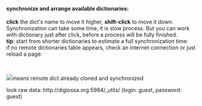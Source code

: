 #### synchronize and arrange available dictionaries:

<!-- <p id="cloning-text" class="green">&nbsp;</p> -->

<div class="section-descr">
    <b>click</b> the dict's name to move it higher, <b>shift-click</b> to move it down.
    <br>Synchronization can take some time, it is slow process. But you can work with dictionary just after click, before a process will be fully finished.
    <br><b>tip</b>: start from shorter dictionaries to estimate a full synchronization time:
</div>

<!-- Error. Check connection? {#cloneERR} -->

<div id="before-remote-table" class="error-message">if no remote dictionaries table appears, check an internet connection or just reload a page:  </div>

<p>&nbsp;</p>


<div class="section-descr">
<p><img src="../resources/check.png" class="dict-check">means remote dict already cloned and synchronized</p>
<p>look raw data: <span class="external link">http://diglossa.org:5984/_utils/</span> (login: guest, password: guest)</p>
</div>
